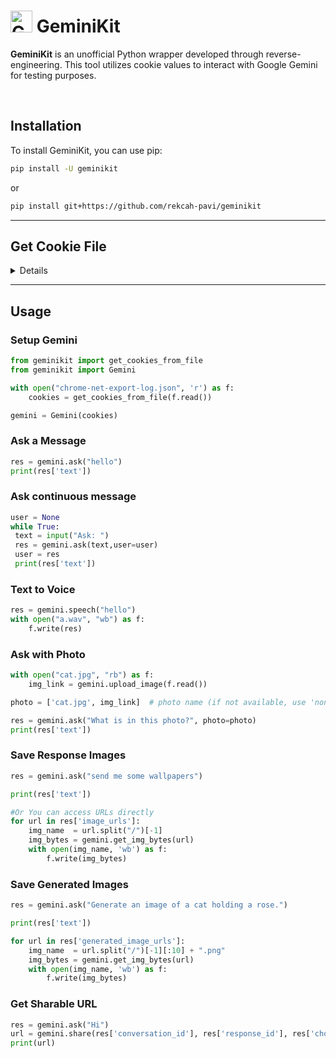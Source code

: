 # <img src="https://www.gstatic.com/lamda/images/gemini_sparkle_v002_d4735304ff6292a690345.svg" width="35px" alt="Gemini Icon" /> GeminiKit

**GeminiKit** is an unofficial Python wrapper developed through reverse-engineering. This tool utilizes cookie values to interact with Google Gemini for testing purposes.

<br>

## Installation

To install GeminiKit, you can use pip:

```bash
pip install -U geminikit
```
or

```bash
pip install git+https://github.com/rekcah-pavi/geminikit
```

***
 ## Get Cookie File
<details>
 

For a detailed video guide, [click here](https://youtu.be/IUCJg2KWcJs).

### 1. Close All Tabs

Ensure all tabs are closed in Google Chrome.

### 2. Access Network Export

- Open a new tab and navigate to `chrome://net-export/`.

### 3. Configure Logging Settings

- Check the box labeled `Include cookies and credentials`.
- Set the `Maximum log size` to `1 MB`.
- Click the `Start logging` button.

### 4. Perform Actions

- Open a new tab and go to [gemini.google.com](https://gemini.google.com).
- Log in to your Gemini account.
- Send a sample message and wait for Gemini's response.

### 5. Stop Logging

- Return to the logging tab and click the `Stop logging` button.

### 6. Retrieve Cookies

- The cookies will be saved in a JSON file.

### 7. Extract Cookies from File

```python
from geminikit import get_cookies_from_file

with open("chrome-net-export-log.json", 'r') as f:
    cookies = get_cookies_from_file(f.read())

print(cookies)
```

</details>

***

## Usage

### Setup Gemini

```python
from geminikit import get_cookies_from_file
from geminikit import Gemini

with open("chrome-net-export-log.json", 'r') as f:
    cookies = get_cookies_from_file(f.read())

gemini = Gemini(cookies)
```

### Ask a Message

```python
res = gemini.ask("hello")
print(res['text'])
```

### Ask continuous message
```python
user = None
while True:
 text = input("Ask: ")
 res = gemini.ask(text,user=user)
 user = res
 print(res['text'])
```

### Text to Voice

```python
res = gemini.speech("hello")
with open("a.wav", "wb") as f:
    f.write(res)
```

### Ask with Photo

```python
with open("cat.jpg", "rb") as f:
    img_link = gemini.upload_image(f.read())

photo = ['cat.jpg', img_link]  # photo name (if not available, use 'none.jpg'), link

res = gemini.ask("What is in this photo?", photo=photo)
print(res['text'])
```

### Save Response Images

```python
res = gemini.ask("send me some wallpapers")

print(res['text'])

#Or You can access URLs directly
for url in res['image_urls']:
    img_name  = url.split("/")[-1]
    img_bytes = gemini.get_img_bytes(url)
    with open(img_name, 'wb') as f:
        f.write(img_bytes)
```

### Save Generated Images

```python
res = gemini.ask("Generate an image of a cat holding a rose.")

print(res['text'])

for url in res['generated_image_urls']:
    img_name  = url.split("/")[-1][:10] + ".png"
    img_bytes = gemini.get_img_bytes(url)
    with open(img_name, 'wb') as f:
        f.write(img_bytes)
```

### Get Sharable URL

```python
res = gemini.ask("Hi")
url = gemini.share(res['conversation_id'], res['response_id'], res['choice_id'], res['req_id'], res['fsid'], title="test by me")
print(url)
```
